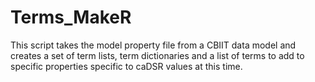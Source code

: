 # Terms_MakeR
This script takes the model property file from a CBIIT data model and creates a set of term lists, term dictionaries and a list of terms to add to specific properties specific to caDSR values at this time.

